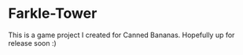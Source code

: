 # Farkle-Tower
This is a game project I created for Canned Bananas. Hopefully up for release soon :) 
